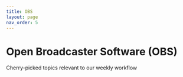 ```yaml
---
title: OBS
layout: page
nav_order: 5
---
```


# Open Broadcaster Software (OBS)
Cherry-picked topics relevant to our weekly workflow
